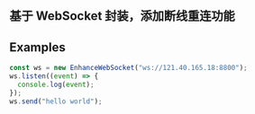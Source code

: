## 基于 WebSocket 封装，添加断线重连功能

## Examples

```typescript
const ws = new EnhanceWebSocket("ws://121.40.165.18:8800");
ws.listen((event) => {
  console.log(event);
});
ws.send("hello world");
```
